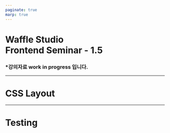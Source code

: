 ```yaml
---
paginate: true
marp: true
---
```


<!-- _class: lead -->

<style>
@import "https://cdnjs.cloudflare.com/ajax/libs/highlight.js/11.8.0/styles/default.min.css";
section {
  justify-content: flex-start;
}
section.lead {
  justify-content: center;
}
section.lead > h1 {
  font-size: 3rem;
}
ul {
  margin-bottom: 1rem;
}
</style>

# Waffle Studio<br>Frontend Seminar - 1.5<br/>

### \*강의자료 work in progress 입니다.

---

<!-- @joongwon part -->

# CSS Layout

---

<!-- @woohm402 part -->

# Testing
